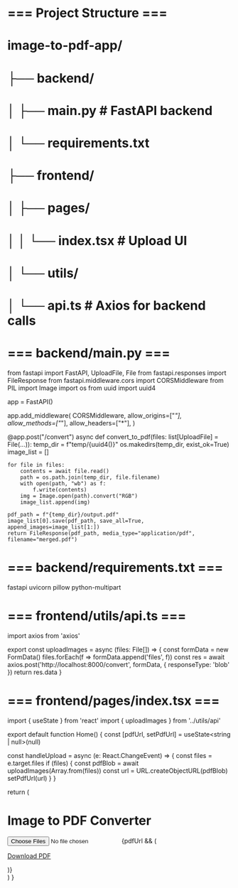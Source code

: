# === Project Structure ===

# image-to-pdf-app/

# ├── backend/

# │ ├── main.py # FastAPI backend

# │ └── requirements.txt

# ├── frontend/

# │ ├── pages/

# │ │ └── index.tsx # Upload UI

# │ └── utils/

# │ └── api.ts # Axios for backend calls

# === backend/main.py ===

from fastapi import FastAPI, UploadFile, File
from fastapi.responses import FileResponse
from fastapi.middleware.cors import CORSMiddleware
from PIL import Image
import os
from uuid import uuid4

app = FastAPI()

app.add_middleware(
CORSMiddleware,
allow_origins=["*"],
allow_methods=["*"],
allow_headers=["*"],
)

@app.post("/convert")
async def convert_to_pdf(files: list[UploadFile] = File(...)):
temp_dir = f"temp/{uuid4()}"
os.makedirs(temp_dir, exist_ok=True)
image_list = []

    for file in files:
        contents = await file.read()
        path = os.path.join(temp_dir, file.filename)
        with open(path, "wb") as f:
            f.write(contents)
        img = Image.open(path).convert("RGB")
        image_list.append(img)

    pdf_path = f"{temp_dir}/output.pdf"
    image_list[0].save(pdf_path, save_all=True, append_images=image_list[1:])
    return FileResponse(pdf_path, media_type="application/pdf", filename="merged.pdf")

# === backend/requirements.txt ===

fastapi
uvicorn
pillow
python-multipart

# === frontend/utils/api.ts ===

import axios from 'axios'

export const uploadImages = async (files: File[]) => {
const formData = new FormData()
files.forEach(f => formData.append('files', f))
const res = await axios.post('http://localhost:8000/convert', formData, {
responseType: 'blob'
})
return res.data
}

# === frontend/pages/index.tsx ===

import { useState } from 'react'
import { uploadImages } from '../utils/api'

export default function Home() {
const [pdfUrl, setPdfUrl] = useState<string | null>(null)

const handleUpload = async (e: React.ChangeEvent<HTMLInputElement>) => {
const files = e.target.files
if (files) {
const pdfBlob = await uploadImages(Array.from(files))
const url = URL.createObjectURL(pdfBlob)
setPdfUrl(url)
}
}

return (
<div style={{ padding: 40 }}>
<h1>Image to PDF Converter</h1>
<input type="file" multiple accept="image/*" onChange={handleUpload} />
{pdfUrl && (
<p><a href={pdfUrl} download="merged.pdf">Download PDF</a></p>
)}
</div>
)
}
